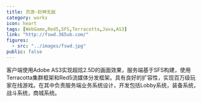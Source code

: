```yaml
---
title: 页游-封神无敌
category: works
icon: heart
tags: [WebGame,Red5,SFS,Terracotta,Java,AS3]
link: "http://fswd.365ub.com/"
figures:
  - src: "../images/fswd.jpg"
public: false
---
```


客户端使用Adobe AS3实现超炫2.5D的画面效果，服务端基于SFS构建，使用Terracotta集群框架和Red5流媒体分发框架。具有良好的扩容性，实现百万级玩家在线游戏。在其中负责服务端业务系统设计，开发包括Lobby系统，装备系统，战斗系统，商城系统。
